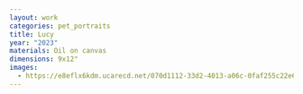 ```yaml
---
layout: work
categories: pet_portraits
title: Lucy
year: "2023"
materials: Oil on canvas
dimensions: 9x12"
images:
  - https://e8eflx6kdm.ucarecd.net/070d1112-33d2-4013-a06c-0faf255c22e6/-/resize/2400/-/quality/lightest/-/format/auto/
---
```

